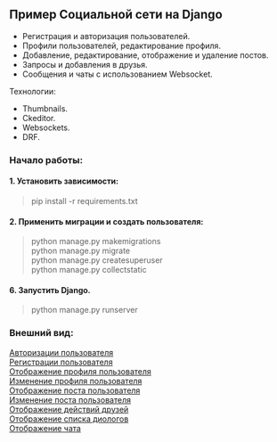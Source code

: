 ## Пример Социальной сети на Django
- Регистрация и авторизация пользователей.
- Профили пользователей, редактирование профиля.
- Добавление, редактирование, отображение и удаление  постов.
- Запросы и добавления в друзья.
- Сообщения и чаты с использованием Websocket.

Технологии:
- Thumbnails.
- Ckeditor.
- Websockets.
- DRF.

### Начало работы:
#### 1. Установить зависимости:
>pip install -r requirements.txt

#### 2. Применить миграции и создать пользователя:
> python manage.py makemigrations \
> python manage.py migrate \
> python manage.py createsuperuser \
> python manage.py collectstatic

#### 6. Запустить Django.
> python manage.py runserver

### Внешний вид:
[Авторизации пользователя](README/images/login.png) \
[Регистрации пользователя](README/images/registration.png) \
[Отображение профиля пользователя](README/images/profile_detail.png)\
[Изменение профиля пользователя](README/images/profile_edit.png)\
[Отображение поста пользователя](README/images/post_detail.png) \
[Изменение поста пользователя](README/images/post_edit.png) \
[Отображение действий друзей](README/images/news.png) \
[Отображение списка диологов](README/images/chat_list.png) \
[Отображение чата](README/images/chat_detail.png)